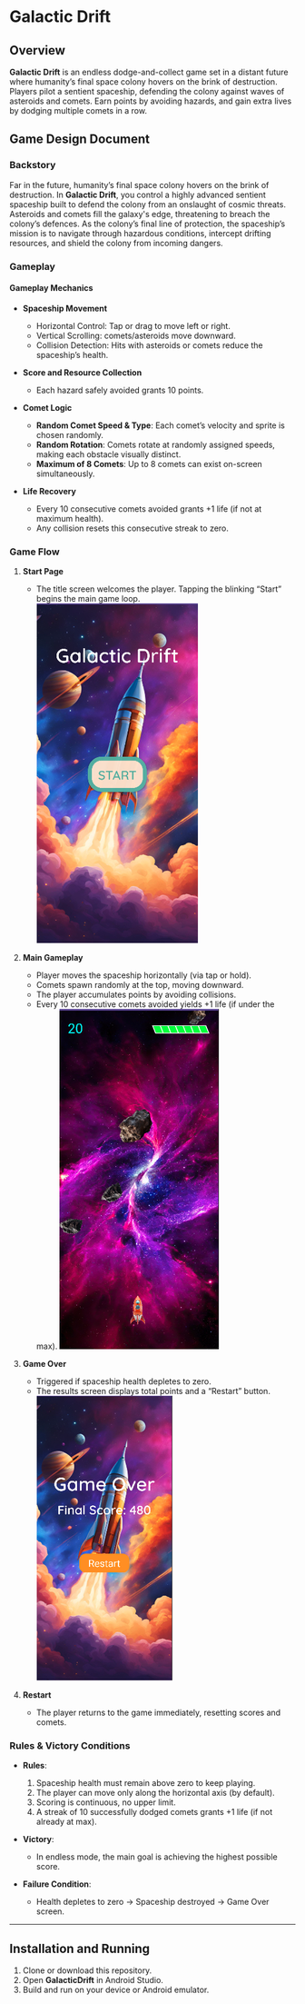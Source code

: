 # Galactic Drift

## Overview
**Galactic Drift** is an endless dodge-and-collect game set in a distant future where humanity’s final space colony hovers on the brink of destruction. Players pilot a sentient spaceship, defending the colony against waves of asteroids and comets. Earn points by avoiding hazards, and gain extra lives by dodging multiple comets in a row.

## Game Design Document

### Backstory
Far in the future, humanity’s final space colony hovers on the brink of destruction. In **Galactic Drift**, you control a highly advanced sentient spaceship built to defend the colony from an onslaught of cosmic threats. Asteroids and comets fill the galaxy's edge, threatening to breach the colony’s defences. As the colony’s final line of protection, the spaceship’s mission is to navigate through hazardous conditions, intercept drifting resources, and shield the colony from incoming dangers.

### Gameplay

#### Gameplay Mechanics
- **Spaceship Movement**
  - Horizontal Control: Tap or drag to move left or right.
  - Vertical Scrolling: comets/asteroids move downward.
  - Collision Detection: Hits with asteroids or comets reduce the spaceship’s health.

- **Score and Resource Collection**
  - Each hazard safely avoided grants 10 points.

- **Comet Logic**
  - **Random Comet Speed & Type**: Each comet’s velocity and sprite is chosen randomly.
  - **Random Rotation**: Comets rotate at randomly assigned speeds, making each obstacle visually distinct.
  - **Maximum of 8 Comets**: Up to 8 comets can exist on-screen simultaneously.

- **Life Recovery**
  - Every 10 consecutive comets avoided grants +1 life (if not at maximum health).
  - Any collision resets this consecutive streak to zero.

### Game Flow
1. **Start Page**  
   - The title screen welcomes the player. Tapping the blinking “Start” begins the main game loop.
![Start Page](/app/src/main/res/screenshots/start_page.png)

2. **Main Gameplay**  
   - Player moves the spaceship horizontally (via tap or hold).
   - Comets spawn randomly at the top, moving downward.
   - The player accumulates points by avoiding collisions.
   - Every 10 consecutive comets avoided yields +1 life (if under the max).
![Main Gameplay](/app/src/main/res/screenshots/main_game_play.png)

3. **Game Over**  
   - Triggered if spaceship health depletes to zero.
   - The results screen displays total points and a “Restart” button.
![Game Over Screen](/app/src/main/res/screenshots/game_over.png)

4. **Restart**  
   - The player returns to the game immediately, resetting scores and comets.

### Rules & Victory Conditions
- **Rules**:
  1. Spaceship health must remain above zero to keep playing.
  2. The player can move only along the horizontal axis (by default).
  3. Scoring is continuous, no upper limit.
  4. A streak of 10 successfully dodged comets grants +1 life (if not already at max).

- **Victory**:  
  - In endless mode, the main goal is achieving the highest possible score.

- **Failure Condition**:  
  - Health depletes to zero → Spaceship destroyed → Game Over screen.

---

## Installation and Running
1. Clone or download this repository.
2. Open **GalacticDrift** in Android Studio.
3. Build and run on your device or Android emulator.

